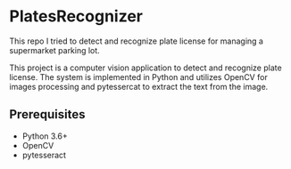 # PlatesRecognizer
This repo I tried to detect and recognize plate license for managing a supermarket parking lot.

This project is a computer vision application to detect and recognize plate license. The system is implemented in Python and utilizes OpenCV for images processing and pytessercat to extract the text from the image.

## Prerequisites
- Python 3.6+
- OpenCV
- pytesseract
